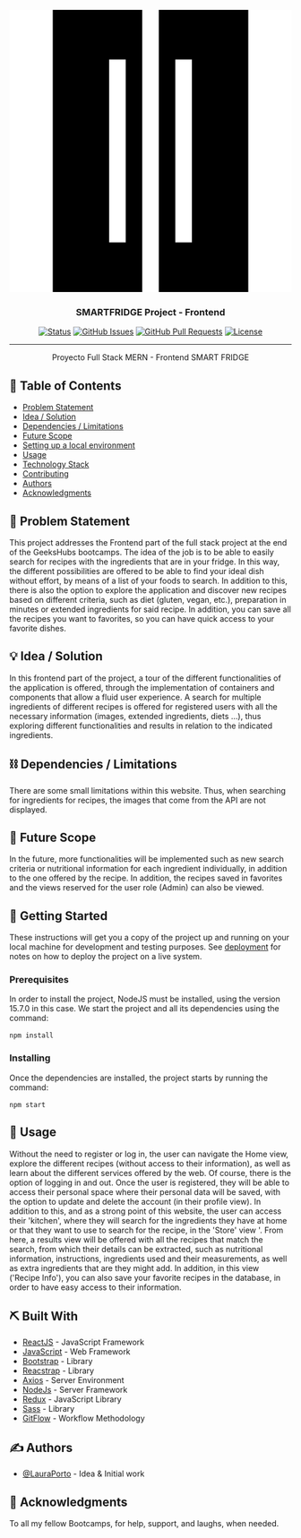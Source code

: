 <p align="center">
  <a href="" rel="noopener">
 <img src="src/assets/fridge.png" alt="Project logo"></a>
</p>
<h3 align="center">SMARTFRIDGE Project - Frontend</h3>

<div align="center">


[![Status](https://img.shields.io/badge/status-active-success.svg)]()
[![GitHub Issues](https://img.shields.io/github/issues/kylelobo/The-Documentation-Compendium.svg)](https://github.com/kylelobo/The-Documentation-Compendium/issues)
[![GitHub Pull Requests](https://img.shields.io/github/issues-pr/kylelobo/The-Documentation-Compendium.svg)](https://github.com/kylelobo/The-Documentation-Compendium/pulls)
[![License](https://img.shields.io/badge/license-MIT-blue.svg)](LICENSE.md)

</div>

---

<p align="center"> Proyecto Full Stack MERN - Frontend SMART FRIDGE
    <br> 
</p>

## 📝 Table of Contents

- [Problem Statement](#problem_statement)
- [Idea / Solution](#idea)
- [Dependencies / Limitations](#limitations)
- [Future Scope](#future_scope)
- [Setting up a local environment](#getting_started)
- [Usage](#usage)
- [Technology Stack](#tech_stack)
- [Contributing](../CONTRIBUTING.md)
- [Authors](#authors)
- [Acknowledgments](#acknowledgments)

## 🧐 Problem Statement <a name = "problem_statement"></a>

This project addresses the Frontend part of the full stack project at the end of the GeeksHubs bootcamps. The idea of ​​the job is to be able to easily search for recipes with the ingredients that are in your fridge. In this way, the different possibilities are offered to be able to find your ideal dish without effort, by means of a list of your foods to search.
In addition to this, there is also the option to explore the application and discover new recipes based on different criteria, such as diet (gluten, vegan, etc.), preparation in minutes or extended ingredients for said recipe. In addition, you can save all the recipes you want to favorites, so you can have quick access to your favorite dishes.


## 💡 Idea / Solution <a name = "idea"></a>

In this frontend part of the project, a tour of the different functionalities of the application is offered, through the implementation of containers and components that allow a fluid user experience.
A search for multiple ingredients of different recipes is offered for registered users with all the necessary information (images, extended ingredients, diets ...), thus exploring different functionalities and results in relation to the indicated ingredients.


## ⛓️ Dependencies / Limitations <a name = "limitations"></a>

There are some small limitations within this website. Thus, when searching for ingredients for recipes, the images that come from the API are not displayed.

## 🚀 Future Scope <a name = "future_scope"></a>

In the future, more functionalities will be implemented such as new search criteria or nutritional information for each ingredient individually, in addition to the one offered by the recipe. In addition, the recipes saved in favorites and the views reserved for the user role (Admin) can also be viewed.

## 🏁 Getting Started <a name = "getting_started"></a>

These instructions will get you a copy of the project up and running on your local machine for development
and testing purposes. See [deployment](#deployment) for notes on how to deploy the project on a live system.

### Prerequisites

In order to install the project, NodeJS must be installed, using the version 15.7.0 in this case. We start the project and all its dependencies using the command:

```
npm install
```

### Installing

Once the dependencies are installed, the project starts by running the command:

```
npm start
```


## 🎈 Usage <a name="usage"></a>

Without the need to register or log in, the user can navigate the Home view, explore the different recipes (without access to their information), as well as learn about the different services offered by the web. Of course, there is the option of logging in and out.
Once the user is registered, they will be able to access their personal space where their personal data will be saved, with the option to update and delete the account (in their profile view). In addition to this, and as a strong point of this website, the user can access their 'kitchen', where they will search for the ingredients they have at home or that they want to use to search for the recipe, in the 'Store' view '. From here, a results view will be offered with all the recipes that match the search, from which their details can be extracted, such as nutritional information, instructions, ingredients used and their measurements, as well as extra ingredients that are they might add. In addition, in this view ('Recipe Info'), you can also save your favorite recipes in the database, in order to have easy access to their information.

## ⛏️ Built With <a name = "tech_stack"></a>

- [ReactJS](https://es.reactjs.org/) - JavaScript Framework
- [JavaScript](https://www.javascript.com/) - Web Framework
- [Bootstrap](https://www.npmjs.com/package/bootstrap) - Library
- [Reacstrap](https://www.npmjs.com/package/reactstrap) - Library
- [Axios](https://www.axios.com/) - Server Environment
- [NodeJs](https://nodejs.org/en/) - Server Framework
- [Redux](https://es.redux.js.org/) - JavaScript Library
- [Sass](https://sass-lang.com/) - Library
- [GitFlow](https://www.atlassian.com/es/git/tutorials/comparing-workflows/gitflow-workflow) - Workflow Methodology


## ✍️ Authors <a name = "authors"></a>

- [@LauraPorto](https://github.com/LauraPorto) - Idea & Initial work


## 🎉 Acknowledgments <a name = "acknowledgments"></a>

To all my fellow Bootcamps, for help, support, and laughs, when needed.